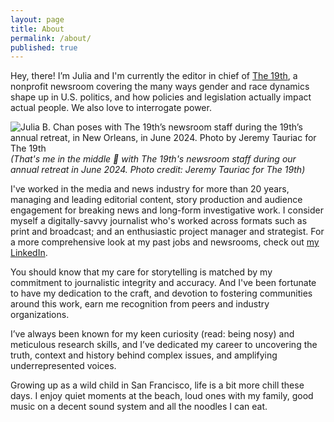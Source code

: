 ```yaml
---
layout: page
title: About
permalink: /about/
published: true
---
```





Hey, there! I’m Julia and I'm currently the editor in chief of [The 19th](https://19thnews.org/), a nonprofit newsroom covering the many ways gender and race dynamics shape up in U.S. politics, and how policies and legislation actually impact actual people. We also love to interrogate power.

![Julia B. Chan poses with The 19th’s newsroom staff during the 19th’s annual retreat, in New Orleans, in June 2024. Photo by Jeremy Tauriac for The 19th]({{site.baseurl}}/pages/JuliaBChan_06_1000px.JPG)
_(That's me in the middle 👋 with The 19th's newsroom staff during our annual retreat in June 2024. Photo credit: Jeremy Tauriac for The 19th)_


I've worked in the media and news industry for more than 20 years, managing and leading editorial content, story production and audience engagement for breaking news and long-form investigative work. I consider myself a digitally-savvy journalist who's worked across formats such as print and broadcast; and an enthusiastic project manager and strategist. For a more comprehensive look at my past jobs and newsrooms, check out [my LinkedIn](https://www.linkedin.com/in/juliachanb/). 

You should know that my care for storytelling is matched by my commitment to journalistic integrity and accuracy. And I've been fortunate to have my dedication to the craft, and devotion to fostering communities around this work, earn me recognition from peers and industry organizations.

I’ve always been known for my keen curiosity (read: being nosy) and meticulous research skills, and I’ve dedicated my career to uncovering the truth, context and history behind complex issues, and amplifying underrepresented voices.

Growing up as a wild child in San Francisco, life is a bit more chill these days. I enjoy quiet moments at the beach, loud ones with my family, good music on a decent sound system and all the noodles I can eat.
